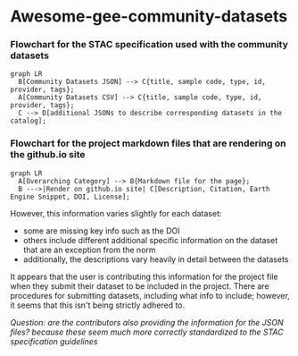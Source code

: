 # Awesome-gee-community-datasets 

### Flowchart for the STAC specification used with the community datasets

``` mermaid
graph LR
  B[Community Datasets JSON] --> C{title, sample code, type, id, provider, tags};
  A[Community Datasets CSV] --> C{title, sample code, type, id, provider, tags};
  C --> D[additional JSONs to describe corresponding datasets in the catalog];
```

### Flowchart for the project markdown files that are rendering on the github.io site

``` mermaid
graph LR
  A[Overarching Category] --> B{Markdown file for the page};
  B --->|Render on github.io site| C[Description, Citation, Earth Engine Snippet, DOI, License];
```

However, this information varies slightly for each dataset:
- some are missing key info such as the DOI 
- others include different additional specific information on the dataset that are an exception from the norm
- additionally, the descriptions vary heavily in detail between the datasets 

It appears that the user is contributing this information for the project file when they submit their dataset to be included in the project. There are procedures for submitting datasets, including what info to include; however, it seems that this isn't being strictly adhered to. 

*Question: are the contributors also providing the information for the JSON files? because these seem much more correctly standardized to the STAC specification guidelines*

